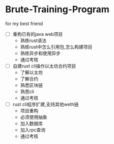 # Brute-Training-Program
for my best friend 

- [ ] 重构已有的java web项目
  - 熟练rust语法
  - 熟练rust中怎么引用包,怎么构建项目
  - 熟练异步和使用异步
  - 通过考核
- [ ] 自建rust cli操作以太坊合约项目
  - 了解以太坊
  - 了解合约
  - 熟悉区块链
  - 熟悉cli
  - 通过考核
- [ ] rust cli程序扩建,支持其他weth链
  - 项目重构
  - 必须使用抽象
  - 加入数据库
  - 加入rpc查询
  - 通过考核
